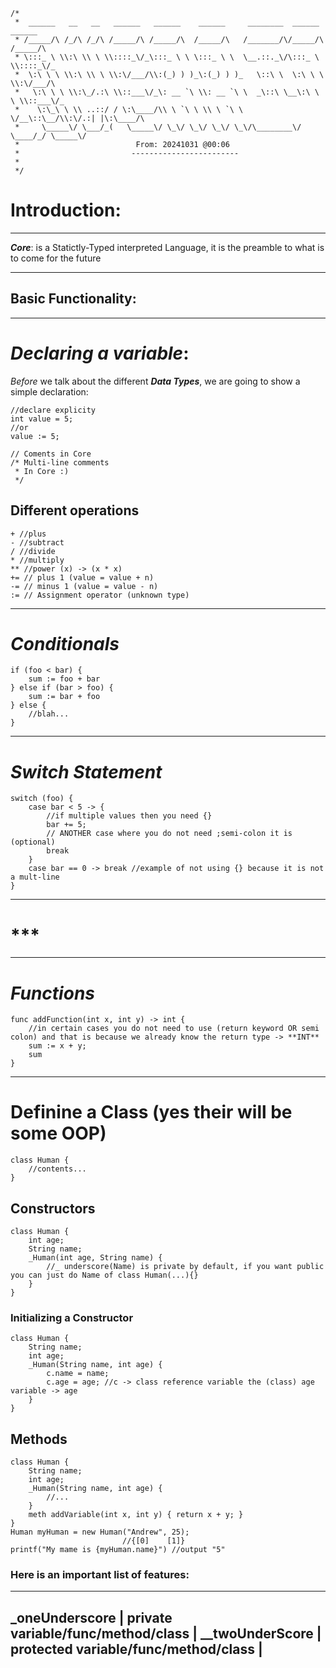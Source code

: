 ```
/*
 *  ______   __   __   ______   ______    ______     ________  ______   ______      
 * /_____/\ /_/\ /_/\ /_____/\ /_____/\  /_____/\   /_______/\/_____/\ /_____/\     
 * \:::_ \ \\:\ \\ \ \\::::_\/_\:::_ \ \ \:::_ \ \  \__.::._\/\:::_ \ \\::::_\/_    
 *  \:\ \ \ \\:\ \\ \ \\:\/___/\\:(_) ) )_\:(_) ) )_   \::\ \  \:\ \ \ \\:\/___/\   
 *   \:\ \ \ \\:\_/.:\ \\::___\/_\: __ `\ \\: __ `\ \  _\::\ \__\:\ \ \ \\::___\/_  
 *    \:\_\ \ \\ ..::/ / \:\____/\\ \ `\ \ \\ \ `\ \ \/__\::\__/\\:\/.:| |\:\____/\ 
 *     \_____\/ \___/_(   \_____\/ \_\/ \_\/ \_\/ \_\/\________\/ \____/_/ \_____\/ 
 *                          From: 20241031 @00:06
 *                         ------------------------
 *
 */
```
# **Introduction**:
--------------------------
***Core***: is a Statictly-Typed interpreted Language, it is the preamble to what is to come for the future

-----------------------------

## Basic Functionality:
-------------------------------

# ***Declaring a variable***:
*Before* we talk about the different ***Data Types***, we are going to show a simple declaration:
```
//declare explicity
int value = 5;
//or
value := 5;

// Coments in Core
/* Multi-line comments
 * In Core :)
 */
```
## Different operations
```
+ //plus
- //subtract
/ //divide
* //multiply
** //power (x) -> (x * x)
+= // plus 1 (value = value + n)
-= // minus 1 (value = value - n)
:= // Assignment operator (unknown type)
```
------------------------------
# ***Conditionals***
```
if (foo < bar) {
    sum := foo + bar
} else if (bar > foo) {
    sum := bar + foo
} else {
    //blah...
} 

```
--------------------------
# ***Switch Statement***
```
switch (foo) {
    case bar < 5 -> {
        //if multiple values then you need {}
        bar += 5;
        // ANOTHER case where you do not need ;semi-colon it is (optional)
        break
    }
    case bar == 0 -> break //example of not using {} because it is not a mult-line
}
```
---------------------------
# ***

-------------------------------
# ***Functions***
```
func addFunction(int x, int y) -> int {
    //in certain cases you do not need to use (return keyword OR semi colon) and that is because we already know the return type -> **INT**
    sum := x + y;
    sum
}
```

---------------------------
# Definine a Class (yes their will be some OOP)

```
class Human {
    //contents...
}
```
## Constructors
```
class Human {
    int age;
    String name;
    _Human(int age, String name) {
        //_ underscore(Name) is private by default, if you want public you can just do Name of class Human(...){}
    }
}
```
### Initializing a Constructor 
```
class Human {
    String name;
    int age;
    _Human(String name, int age) {
        c.name = name;
        c.age = age; //c -> class reference variable the (class) age variable -> age
    }
}
```

## Methods
```
class Human {
    String name;
    int age;
    _Human(String name, int age) {
        //...
    }
    meth addVariable(int x, int y) { return x + y; }
}
Human myHuman = new Human("Andrew", 25);
                         //{[0]    [1]}
printf("My mame is {myHuman.name}") //output "5"

```

### Here is an important list of features:
------------------------------------------
_oneUnderscore  | private variable/func/method/class   |
__twoUnderScore | protected variable/func/method/class | 
-----------------------------------------------------











